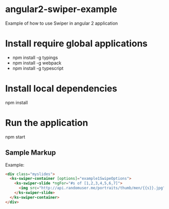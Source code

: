 # angular2-swiper-example
Example of how to use Swiper in angular 2 application

# Install require global applications
- npm install -g typings
- npm install -g webpack
- npm install -g typescript

# Install local dependencies
npm install

# Run the application
npm start

## Sample Markup
Example:

```html
<div class="myslides">
  <ks-swiper-container [options]="example1SwipeOptions">
    <ks-swiper-slide *ngFor="#s of [1,2,3,4,5,6,7]">
      <img src="http://api.randomuser.me/portraits/thumb/men/{{s}}.jpg">
    </ks-swiper-slide>
  </ks-swiper-container>
</div>
```
